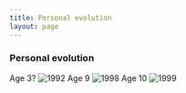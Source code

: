 ```yaml
---
title: Personal evolution
layout: page
---
```


### Personal evolution

Age 3?
![1992](https://jamesbrandscience.github.io/assets/images/IMG_2227.jpg)
Age 9
![1998](https://jamesbrandscience.github.io/assets/images/IMG_2228.jpg)
Age 10
![1999](https://jamesbrandscience.github.io/assets/images/IMG_3104.jpg)
